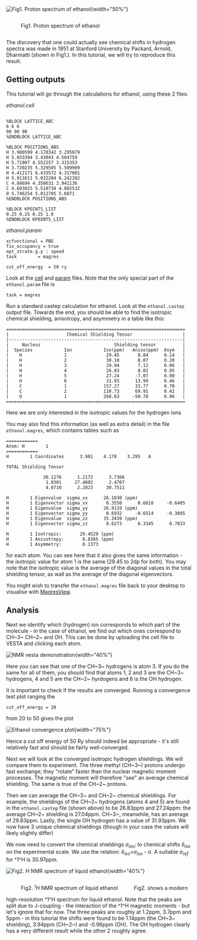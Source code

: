 ![Fig1. Proton spectrum of ethanol](../img/nmr_tut1.png){width="50%"}
<figure style="display: inline-block;">
  <figcaption style="text-align: left;">Fig1. Proton spectrum of ethanol</figcaption>
</figure>



The discovery that one could actually see chemical shifts in hydrogen spectra was made in 1951 at Stanford University by Packard, Arnold, Dharmatti (shown in Fig1.). In this tutorial, we will try to reproduce this result.  


## Getting outputs

This tutorial will go through the calculations for ethanol, using these 2 files:

*ethanol.cell*
```

%BLOCK LATTICE_ABC
6 6 6
90 90 90
%ENDBLOCK LATTICE_ABC

%BLOCK POSITIONS_ABS
H 3.980599 4.178342 3.295079
H 5.033394 3.43043 4.504759
H 5.71907 4.552257 3.315353
H 3.720235 5.329505 5.509909
H 4.412171 6.433572 4.317001
H 5.911611 5.032284 6.242202
C 4.84694 4.350631 3.941136
C 4.603025 5.518738 4.882532
O 5.746254 5.812705 5.6871
%ENDBLOCK POSITIONS_ABS

%BLOCK KPOINTS_LIST
0.25 0.25 0.25 1.0
%ENDBLOCK KPOINTS_LIST
```

*ethanol.param*
```
xcfunctional = PBE
fix_occupancy = true
opt_strate.g.y : speed
task        = magres

cut_off_energy  = 50 ry
```

Look at the [cell](../../documentation/Input_Files/cell_file.md) and [param](../../documentation/Input_Files/param_file.md) files. Note that the only special part of the `ethanol.param` file is

`task = magres`

Run a standard castep calculation for ethanol. Look at the `ethanol.castep` output file. Towards the end, you should be able to find the isotropic chemical shielding, anisotropy, and asymmetry in a table like this:

 ```
 ====================================================================
 |                      Chemical Shielding Tensor                   |
 |------------------------------------------------------------------|
 |     Nucleus                            Shielding tensor          |
 |  Species            Ion            Iso(ppm)   Aniso(ppm)  Asym   |
 |    H                1               29.45       8.84      0.14   |
 |    H                2               30.10       8.07      0.20   |
 |    H                3               29.94       7.12      0.06   |
 |    H                4               26.83       8.02      0.95   |
 |    H                5               27.24      -7.07      0.90   |
 |    H                6               31.93      13.99      0.46   |
 |    C                1              157.27      33.77      0.70   |
 |    C                2              110.73      69.91      0.42   |
 |    O                1              268.63     -50.78      0.96   |
 ====================================================================

 ```
 Here we are only interested in the isotropic values for the hydrogen ions


You may also find this information (as well as extra detail) in the file `ethanol.magres`, which contains tables such as
```
============
Atom: H        1
============
H        1 Coordinates      3.981    4.178    3.295   A

TOTAL Shielding Tensor

              30.1276      1.2172      3.7366
               1.9301     27.4802      2.4707
               4.0710      2.2023     30.7511

H        1 Eigenvalue  sigma_xx      26.1030 (ppm)
H        1 Eigenvector sigma_xx       0.3550      0.6810     -0.6405
H        1 Eigenvalue  sigma_yy      26.9119 (ppm)
H        1 Eigenvector sigma_yy       0.6932     -0.6514     -0.3085
H        1 Eigenvalue  sigma_zz      35.3439 (ppm)
H        1 Eigenvector sigma_zz       0.6273      0.3345      0.7033

H        1 Isotropic:       29.4529 (ppm)
H        1 Anisotropy:       8.8365 (ppm)
H        1 Asymmetry:        0.1373
```
for each atom. You can see here that it also gives the same information - the isotropic value for atom 1 is the same (29.45 to 2dp for both). You may note that the isotropic value is the average of the diagonal values in the total shielding tensor, as wall as the average of the diagonal eigenvectors.

You might wish to transfer the `ethanol.magres` file back to your desktop to visualise with [MagresView](https://www.ccpnc.ac.uk/magresview/magresview/magres_view.html?JS).

## Analysis

Next we identify which (hydrogen) ion corresponds to which part of the molecule - in the case of ethanol, we find out which ones correspond to CH~3~ CH~2~ and OH.
This can be done by uploading the cell file to VESTA and clicking each atom.

![NMR vesta demonstration](../img/NMR_vesta_demonstration.png){width="40%"}

Here you can see that one of the CH~3~ hydrogens is atom 3. If you do the same for all of them, you should find that atoms 1, 2 and 3 are the CH~3~ hydrogens, 4 and 5 are the CH~2~ hyrdogens and 6 is the OH hydrogen.

It is important to check if the results are converged. Running a convergence test plot ranging the
~~~
cut_off_energy = 20
~~~
from 20 to 50 gives the plot

 ![Ethanol convergence plot](../img/ethanol_convergence.png){width="75%"}


Hence a cut off energy of 50 Ry should indeed be appropriate - it's still relatively fast and should be fairly well-converged.

Next we will look at the converged isotropic hydrogen shieldings. We will compare them to experiment. The three methyl (CH~3~) protons undergo fast exchange; they "rotate" faster than the nuclear magnetic moment processes. The magnetic moment will therefore "see" an average chemical shielding. The same is true of the CH~2~ protons.

Then we can average the CH~3~ and CH~2~ chemical shieldings. For example, the shieldings of the CH~2~ hydrogens (atoms 4 and 5) are found in the `ethanol.castep` file (shown above) to be 26.83ppm and 27.24ppm: the average CH~2~ shielding is 27.04ppm. CH~3~, meanwhile, has an average of 29.83ppm. Lastly, the single OH hydrogen has a value of 31.93ppm. We now have 3 unique chemical shieldings (though in your case the values will likely slightly differ)

We now need to convert the chemical shieldings $\sigma_{iso}$; to chemical shifts $\delta_{iso}$ on the experimental scale. We use the relation:  $\delta_{iso}$=$\sigma_{iso}$ - $\sigma$.
A suitable $\sigma_{ref}$ for ^1^H is 30.97ppm.



![Fig2. H NMR spectrum of liquid ethanol](../img/nmr_tut2.png){width="40%"}

<figure Fig2 style="display: inline-block;">
  <figcaption style="text-align: left;">Fig2. <sup><small>1</small></sup>H NMR spectrum of liquid ethanol</figcaption>
</figure>
 Fig2. shows a modern high-resolution ^1^H spectrum for liquid ethanol. Note that the peaks are split due to J-coupling - the interaction of the ^1^H magnetic moments - but let's ignore that for now. The three peaks are roughly at 1.2ppm, 3.7ppm and 5ppm - in this tutorial the shifts were found to be 1.14ppm (the CH~3~ shielding), 3.94ppm (CH~2~) and -0.96ppm (OH). The OH hydrogen clearly has a very different result while the other 2 roughly agree.

